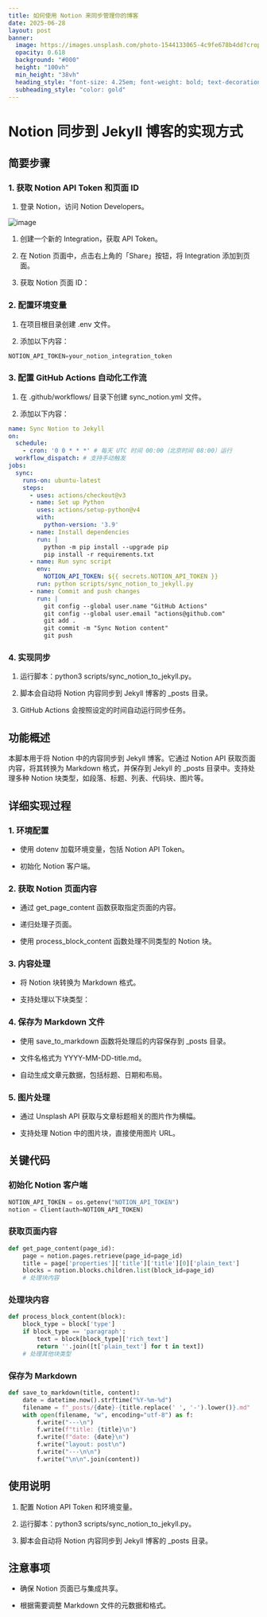 ```yaml
---
title: 如何使用 Notion 来同步管理你的博客
date: 2025-06-28
layout: post
banner:
  image: https://images.unsplash.com/photo-1544133065-4c9fe678b4dd?crop=entropy&cs=tinysrgb&fit=max&fm=jpg&ixid=M3w2OTIwMzJ8MHwxfHJhbmRvbXx8fHx8fHx8fDE3NTEwOTkxODN8&ixlib=rb-4.1.0&q=80&w=1080
  opacity: 0.618
  background: "#000"
  height: "100vh"
  min_height: "38vh"
  heading_style: "font-size: 4.25em; font-weight: bold; text-decoration: underline"
  subheading_style: "color: gold"
---
```


# Notion 同步到 Jekyll 博客的实现方式

## 简要步骤

### 1. 获取 Notion API Token 和页面 ID

1. 登录 Notion，访问 Notion Developers。

![image](https://prod-files-secure.s3.us-west-2.amazonaws.com/a7a0cc5a-89b9-4cda-8686-1fba0ca52f40/d19c1afe-dea5-4312-9333-786b0ba83054/image.png?X-Amz-Algorithm=AWS4-HMAC-SHA256&X-Amz-Content-Sha256=UNSIGNED-PAYLOAD&X-Amz-Credential=ASIAZI2LB4663PVAM4DR%2F20250628%2Fus-west-2%2Fs3%2Faws4_request&X-Amz-Date=20250628T082623Z&X-Amz-Expires=3600&X-Amz-Security-Token=IQoJb3JpZ2luX2VjEJH%2F%2F%2F%2F%2F%2F%2F%2F%2F%2FwEaCXVzLXdlc3QtMiJIMEYCIQDoSup93OmuVSAEH%2Bvj2g4TJGevzJsgZllD83yNlxSLVAIhAJ%2FuHu1X3aELvDjkaLCZCx6YYZfs7zP222VH6BISYDEDKogECIn%2F%2F%2F%2F%2F%2F%2F%2F%2F%2FwEQABoMNjM3NDIzMTgzODA1IgzWac2v8pf5XpHvmPgq3AOcfd8Dqco6beVgvCog2dD2xQfxg0pwWr1%2BCXr9S7JbAMliSCMNO25oYAzxQ05ZqJdtgrPesV6xKzH2bfplEWhiMXC9eOzDcUQ7352OmINfZmiwrsGWK7S%2FgmehBjbJ5HqrqlMm%2BxfowgkX6TP0FyLHBGfpXnPgiM82GsSfrPk4FQoZxYoEuHBli3XJyFvKYzxwZ6FEv95vDlRPttP34rb%2FcJikUlHFCIryTov9%2FhGObfY5ybRyXJe7VkZrTCjWmOOzAO2vRvALcHgbzb6wa4rSNFC458%2FSLaZQ9UWnry067AjOoasIo30v3M%2BFvkI5HaGDpVT5ZD9rlSqZRkw2SW0DZCQje970boB08bC7aLE3c5CAb6FrjnIp8roxGaffz4H0gaweSf7r%2Bk3iDpv0ekQ2UVEn4rYtOsG4ltznRDk%2BcU8un2pV7kFtHbJKhahDO6WMgsG7BRFsthmddXGo2XreRYOYuBSlS70npwjIvBWFqQmYisN6zGPTiE3biGWbUB%2FZkxVnB6E9CiST6hxXq4Eb5zrTtj%2BNd60u0WaXMNptoqhC9ArBXUZt1%2BytsjPuLHj6CWAlXjUv1yLdHUrLP5jYrWpHp%2B25F8lYkPvb43yraUPKJ93rReh4p5MonjDKyv7CBjqkAfbnBDB77r5KdOvn%2Fp0A2V9blievfqaswhDrD8zR3wf6tG2rY3%2BH0SUTC%2BDo2hD6tkoYjOHJ9mCxb5SBc%2BOJDqs3Xvku%2Fqx%2FBuR%2Fzz0fYm%2BQJCfLPQLKBaxJ41Wy6cR0LpOtnb67pxAOGFN9QSu5Oui%2BEUKwLwMRUNEQ3QAu1rW2LUetpjcUKq8r3QpGIHBlSjUUpDBFZ%2FN33JeYjjVhhsvXp8mp&X-Amz-Signature=d86a103694b3979e517bb9610cb556474bb9877250cfa725ca0938d2c57c20a3&X-Amz-SignedHeaders=host&x-amz-checksum-mode=ENABLED&x-id=GetObject)

1. 创建一个新的 Integration，获取 API Token。

1. 在 Notion 页面中，点击右上角的「Share」按钮，将 Integration 添加到页面。

1. 获取 Notion 页面 ID：


### 2. 配置环境变量

1. 在项目根目录创建 .env 文件。

1. 添加以下内容：

```javascript
NOTION_API_TOKEN=your_notion_integration_token
```

### 3. 配置 GitHub Actions 自动化工作流

1. 在 .github/workflows/ 目录下创建 sync_notion.yml 文件。

1. 添加以下内容：

```yaml
name: Sync Notion to Jekyll
on:
  schedule:
    - cron: '0 0 * * *' # 每天 UTC 时间 00:00（北京时间 08:00）运行
  workflow_dispatch: # 支持手动触发
jobs:
  sync:
    runs-on: ubuntu-latest
    steps:
      - uses: actions/checkout@v3
      - name: Set up Python
        uses: actions/setup-python@v4
        with:
          python-version: '3.9'
      - name: Install dependencies
        run: |
          python -m pip install --upgrade pip
          pip install -r requirements.txt
      - name: Run sync script
        env:
          NOTION_API_TOKEN: ${{ secrets.NOTION_API_TOKEN }}
        run: python scripts/sync_notion_to_jekyll.py
      - name: Commit and push changes
        run: |
          git config --global user.name "GitHub Actions"
          git config --global user.email "actions@github.com"
          git add .
          git commit -m "Sync Notion content"
          git push
```

### 4. 实现同步

1. 运行脚本：python3 scripts/sync_notion_to_jekyll.py。

1. 脚本会自动将 Notion 内容同步到 Jekyll 博客的 _posts 目录。

1. GitHub Actions 会按照设定的时间自动运行同步任务。

## 功能概述

本脚本用于将 Notion 中的内容同步到 Jekyll 博客。它通过 Notion API 获取页面内容，将其转换为 Markdown 格式，并保存到 Jekyll 的 _posts 目录中。支持处理多种 Notion 块类型，如段落、标题、列表、代码块、图片等。

## 详细实现过程

### 1. 环境配置

- 使用 dotenv 加载环境变量，包括 Notion API Token。

- 初始化 Notion 客户端。

### 2. 获取 Notion 页面内容

- 通过 get_page_content 函数获取指定页面的内容。

- 递归处理子页面。

- 使用 process_block_content 函数处理不同类型的 Notion 块。

### 3. 内容处理

- 将 Notion 块转换为 Markdown 格式。

- 支持处理以下块类型：


### 4. 保存为 Markdown 文件

- 使用 save_to_markdown 函数将处理后的内容保存到 _posts 目录。

- 文件名格式为 YYYY-MM-DD-title.md。

- 自动生成文章元数据，包括标题、日期和布局。

### 5. 图片处理

- 通过 Unsplash API 获取与文章标题相关的图片作为横幅。

- 支持处理 Notion 中的图片块，直接使用图片 URL。

## 关键代码

### 初始化 Notion 客户端

```python
NOTION_API_TOKEN = os.getenv("NOTION_API_TOKEN")
notion = Client(auth=NOTION_API_TOKEN)
```

### 获取页面内容

```python
def get_page_content(page_id):
    page = notion.pages.retrieve(page_id=page_id)
    title = page['properties']['title']['title'][0]['plain_text']
    blocks = notion.blocks.children.list(block_id=page_id)
    # 处理块内容
```

### 处理块内容

```python
def process_block_content(block):
    block_type = block['type']
    if block_type == 'paragraph':
        text = block[block_type]['rich_text']
        return ''.join([t['plain_text'] for t in text])
    # 处理其他块类型
```

### 保存为 Markdown

```python
def save_to_markdown(title, content):
    date = datetime.now().strftime("%Y-%m-%d")
    filename = f"_posts/{date}-{title.replace(' ', '-').lower()}.md"
    with open(filename, "w", encoding="utf-8") as f:
        f.write("---\n")
        f.write(f"title: {title}\n")
        f.write(f"date: {date}\n")
        f.write("layout: post\n")
        f.write("---\n\n")
        f.write("\n\n".join(content))
```

## 使用说明

1. 配置 Notion API Token 和环境变量。

1. 运行脚本：python3 scripts/sync_notion_to_jekyll.py。

1. 脚本会自动将 Notion 内容同步到 Jekyll 博客的 _posts 目录。

## 注意事项

- 确保 Notion 页面已与集成共享。

- 根据需要调整 Markdown 文件的元数据和格式。